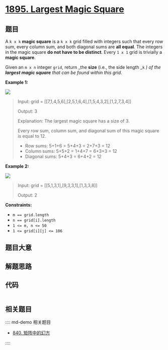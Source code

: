 # [1895. Largest Magic Square](https://leetcode.com/problems/largest-magic-square/)

## 题目

A `k x k` **magic square** is a `k x k` grid filled with integers such that
every row sum, every column sum, and both diagonal sums are **all equal**. The
integers in the magic square **do not have to be distinct**. Every `1 x 1`
grid is trivially a **magic square**.

Given an `m x n` integer `grid`, return _the **size** (i.e., the side length
_`k` _) of the **largest magic square** that can be found within this grid_.



**Example 1:**

![](https://assets.leetcode.com/uploads/2021/05/29/magicsquare-grid.jpg)

> Input: grid = [[7,1,4,5,6],[2,5,1,6,4],[1,5,4,3,2],[1,2,7,3,4]]
> 
> Output: 3
> 
> Explanation: The largest magic square has a size of 3.
> 
> Every row sum, column sum, and diagonal sum of this magic square is equal to 12.
> - Row sums: 5+1+6 = 5+4+3 = 2+7+3 = 12
> - Column sums: 5+5+2 = 1+4+7 = 6+3+3 = 12
> - Diagonal sums: 5+4+3 = 6+4+2 = 12

**Example 2:**

![](https://assets.leetcode.com/uploads/2021/05/29/magicsquare2-grid.jpg)

> Input: grid = [[5,1,3,1],[9,3,3,1],[1,3,3,8]]
> 
> Output: 2

**Constraints:**

  * `m == grid.length`
  * `n == grid[i].length`
  * `1 <= m, n <= 50`
  * `1 <= grid[i][j] <= 106`


## 题目大意

## 解题思路

## 代码

```javascript

```

## 相关题目

:::: md-demo 相关题目
- [840. 矩阵中的幻方](https://leetcode.com/problems/magic-squares-in-grid)

::::
